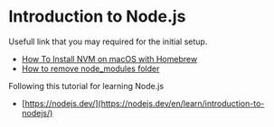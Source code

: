 # Introduction to Node.js
Usefull link that you may required for the initial setup.
* [How To Install NVM on macOS with Homebrew](https://tecadmin.net/install-nvm-macos-with-homebrew/)
* [How to remove node_modules folder](https://sebhastian.com/remove-node-modules/)

Following this tutorial for learning Node.js

* [https://nodejs.dev/](https://nodejs.dev/en/learn/introduction-to-nodejs/)


